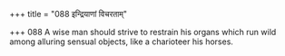 +++
title = "088 इन्द्रियाणां विचरताम्"

+++
088	A wise man should strive to restrain his organs which run wild among alluring sensual objects, like a charioteer his horses.